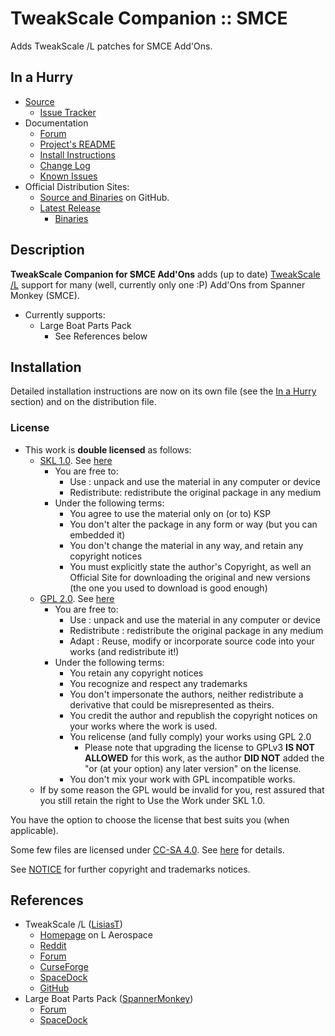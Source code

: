 # TweakScale Companion :: SMCE

Adds TweakScale /L patches for SMCE Add'Ons.


## In a Hurry

* [Source](https://github.com/TweakScale/Companion_SMCE)
	+ [Issue Tracker](https://github.com/TweakScale/Companion_SMCE/issues)
* Documentation
	+ [Forum](https://forum.kerbalspaceprogram.com/index.php?/topic/192216-tweakscale-companion-program/)
	+ [Project's README](https://github.com/TweakScale/Companion_SMCE/blob/master/README.md)
	+ [Install Instructions](https://github.com/TweakScale/Companion_SMCE/blob/master/INSTALL.md)
	+ [Change Log](./CHANGE_LOG.md)
	+ [Known Issues](./KNOWN_ISSUES.md)
* Official Distribution Sites:
	+ [Source and Binaries](https://github.com/TweakScale/Companion_SMCE) on GitHub.
	+ [Latest Release](https://github.com/TweakScale/Companion_SMCE/releases)
		- [Binaries](https://github.com/TweakScale/Companion_SMCE/Archive)


## Description

**TweakScale Companion for SMCE Add'Ons** adds (up to date) [TweakScale /L](https://forum.kerbalspaceprogram.com/index.php?/topic/179030-ksp-141-tweakscale-under-lisias-management-24310-2019-1030/) support for many (well, currently only one :P) Add'Ons from Spanner Monkey (SMCE).

* Currently supports:
	+ Large Boat Parts Pack
		- See References below


## Installation

Detailed installation instructions are now on its own file (see the [In a Hurry](#in-a-hurry) section) and on the distribution file.

### License

* This work is **double licensed** as follows:
	+ [SKL 1.0](https://ksp.lisias.net/SKL-1_0.txt). See [here](./LICENSE.SKL-1_0)
		+ You are free to:
			- Use : unpack and use the material in any computer or device
			- Redistribute: redistribute the original package in any medium
		+ Under the following terms:
			- You agree to use the material only on (or to) KSP
			- You don't alter the package in any form or way (but you can embedded it)
			- You don't change the material in any way, and retain any copyright notices
			- You must explicitly state the author's Copyright, as well an Official Site for downloading the original and new versions (the one you used to download is good enough) 
	+ [GPL 2.0](https://www.gnu.org/licenses/gpl-2.0.txt). See [here](./LICENSE.GPL-2_0)
		+ You are free to:
			- Use : unpack and use the material in any computer or device
			- Redistribute : redistribute the original package in any medium
			- Adapt : Reuse, modify or incorporate source code into your works (and redistribute it!) 
		+ Under the following terms:
			- You retain any copyright notices
			- You recognize and respect any trademarks
			- You don't impersonate the authors, neither redistribute a derivative that could be misrepresented as theirs.
			- You credit the author and republish the copyright notices on your works where the work is used.
			- You relicense (and fully comply) your works using GPL 2.0
				- Please note that upgrading the license to GPLv3 **IS NOT ALLOWED** for this work, as the author **DID NOT** added the "or (at your option) any later version" on the license.
			- You don't mix your work with GPL incompatible works.
	+ If by some reason the GPL would be invalid for you, rest assured that you still retain the right to Use the Work under SKL 1.0.

You have the option to choose the license that best suits you (when applicable).

Some few files are licensed under [CC-SA 4.0](https://creativecommons.org/licenses/by-sa/4.0/). See [here](./LICENSE.LSHIPPARTS.CCSA-4_0) for details.

See [NOTICE](./NOTICE) for further copyright and trademarks notices.


## References

* TweakScale /L ([LisiasT](https://forum.kerbalspaceprogram.com/index.php?/profile/187168-lisias/))
	+ [Homepage](http://ksp.lisias.net/add-ons/TweakScale) on L Aerospace
	+ [Reddit](https://www.reddit.com/r/TweakScale/)
	+ [Forum](https://forum.kerbalspaceprogram.com/index.php?/topic/179030-*/)
	+ [CurseForge](https://kerbal.curseforge.com/projects/tweakscale)
	+ [SpaceDock](https://spacedock.info/mod/127/TweakScale)
	+ [GitHub](https://github.com/TweakScale/TweakScale)
* Large Boat Parts Pack ([SpannerMonkey](https://forum.kerbalspaceprogram.com/index.php?/profile/50907-spannermonkeysmce/))
	+ [Forum](https://forum.kerbalspaceprogram.com/index.php?/topic/155992-14x-large-boat-parts-pack-v393-read-first-post-before-installing/)
	+ [SpaceDock](https://spacedock.info/mod/167/Large%20Boat%20Parts%20Pack)  

